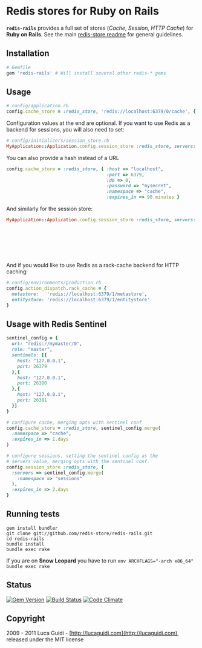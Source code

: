 # Redis stores for Ruby on Rails

__`redis-rails`__ provides a full set of stores (*Cache*, *Session*, *HTTP Cache*) for __Ruby on Rails__. See the main [redis-store readme](https://github.com/redis-store/redis-store) for general guidelines.

## Installation

```ruby
# Gemfile
gem 'redis-rails' # Will install several other redis-* gems
```

## Usage

```ruby
# config/application.rb
config.cache_store = :redis_store, 'redis://localhost:6379/0/cache', { expires_in: 90.minutes }
```

Configuration values at the end are optional. If you want to use Redis as a backend for sessions, you will also need to set:

```ruby
# config/initializers/session_store.rb
MyApplication::Application.config.session_store :redis_store, servers: 'redis://localhost:6379/0/cache'
```

You can also provide a hash instead of a URL

```ruby
config.cache_store = :redis_store, { :host => "localhost",
                                     :port => 6379,
                                     :db => 0,
                                     :password => "mysecret",
                                     :namespace => "cache",
                                     :expires_in => 90.minutes }
```

And similarly for the session store:

```ruby
MyApplication::Application.config.session_store :redis_store, servers: { :host => "localhost",
                                                                         :port => 6379,
                                                                         :db => 0,
                                                                         :password => "mysecret",
                                                                         :namespace => "session"
                                                                       },
                                                                       :expires_in => 90.minutes
```

And if you would like to use Redis as a rack-cache backend for HTTP caching:

```ruby
# config/environments/production.rb
config.action_dispatch.rack_cache = {
  metastore:   'redis://localhost:6379/1/metastore',
  entitystore: 'redis://localhost:6379/1/entitystore'
}
```

## Usage with Redis Sentinel

```ruby
sentinel_config = {
  url: "redis://mymaster/0",
  role: "master",
  sentinels: [{
    host: "127.0.0.1",
    port: 26379
  },{
    host: "127.0.0.1",
    port: 26380
  },{
    host: "127.0.0.1",
    port: 26381
  }]
}

# configure cache, merging opts with sentinel conf
config.cache_store = :redis_store, sentinel_config.merge(
  :namespace => "cache",
  :expires_in => 1.days
)

# configure sessions, setting the sentinel config as the
# servers value, merging opts with the sentinel conf.
config.session_store :redis_store, {
  :servers => sentinel_config.merge(
    :namespace => "sessions"
  ),
  :expires_in => 2.days
}
```

## Running tests

```shell
gem install bundler
git clone git://github.com/redis-store/redis-rails.git
cd redis-rails
bundle install
bundle exec rake
```

If you are on **Snow Leopard** you have to run `env ARCHFLAGS="-arch x86_64" bundle exec rake`

## Status

[![Gem Version](https://badge.fury.io/rb/redis-rails.png)](http://badge.fury.io/rb/redis-rails) [![Build Status](https://secure.travis-ci.org/redis-store/redis-rails.png?branch=master)](http://travis-ci.org/jodosha/redis-rails?branch=master) [![Code Climate](https://codeclimate.com/github/jodosha/redis-store.png)](https://codeclimate.com/github/redis-store/redis-rails)

## Copyright

2009 - 2011 Luca Guidi - [http://lucaguidi.com](http://lucaguidi.com), released under the MIT license
